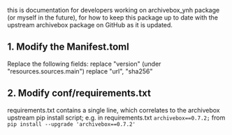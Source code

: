 this is documentation for developers working on archivebox_ynh package (or myself in the future),
for how to keep this package up to date with the upstream archivebox package on GitHub
as it is updated.

## 1. Modify the Manifest.toml
Replace the following fields:
replace "version"
(under "resources.sources.main") replace "url", "sha256"



## 2. Modify conf/requirements.txt
requirements.txt contains a single line, which correlates to the archivebox upstream pip install script;
e.g. in requirements.txt `archivebox==0.7.2;` from `pip install --upgrade 'archivebox==0.7.2'`
